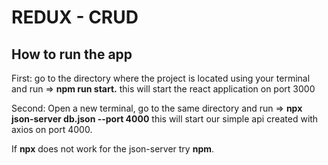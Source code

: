 # REDUX - CRUD

## How to run the app

First: go to the directory where the project is located using your terminal and run => **npm run start.**
this will start the react application on port 3000


Second: Open a new terminal, go to the same directory and run => **npx json-server db.json --port 4000**
this will start our simple api created with axios on port 4000.

 If **npx** does not work for the json-server try **npm**.
